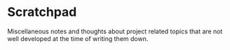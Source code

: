 # Scratchpad

Miscellaneous notes and thoughts about project related topics that are not well developed at the time of writing them down.

